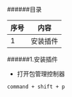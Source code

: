 ######目录

|序号|  内容  |
|----|--------|
|  1 |安装插件|

######1.安装插件

- 打开包管理控制器

```command + shift + p```

